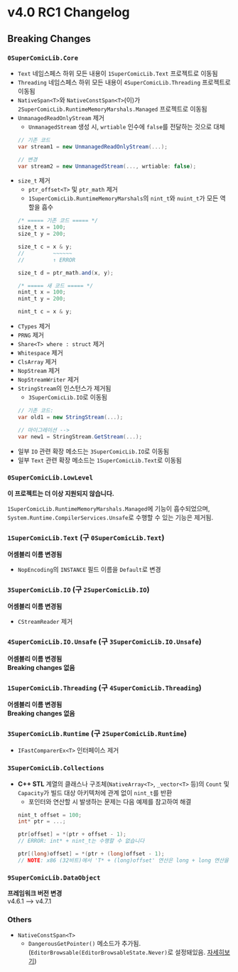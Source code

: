 # v4.0 RC1 Changelog
## Breaking Changes
### `0SuperComicLib.Core`
  
- `Text` 네임스페스 하위 모든 내용이 `1SuperComicLib.Text` 프로젝트로 이동됨
- `Threading` 네임스페스 하위 모든 내용이 `4SuperComicLib.Threading` 프로젝트로 이동됨
- `NativeSpan<T>`와 `NativeConstSpan<T>`(이)가 `2SuperComicLib.RuntimeMemoryMarshals.Managed` 프로젝트로 이동됨
- `UnmanagedReadOnlyStream` 제거
  - `UnmanagedStream` 생성 시, `wrtiable` 인수에 `false`를 전달하는 것으로 대체
  ```csharp
  // 기존 코드
  var stream1 = new UnmanagedReadOnlyStream(...);

  // 변경
  var stream2 = new UnmanagedStream(..., wrtiable: false);
  ```
- `size_t` 제거
  - `ptr_offset<T>` 및 `ptr_math` 제거
  - `1SuperComicLib.RuntimeMemoryMarshals`의 `nint_t`와 `nuint_t`가 모든 역할을 흡수
  ```csharp
  /* ===== 기존 코드 ===== */
  size_t x = 100;
  size_t y = 200;

  size_t c = x & y;
  //         ~~~~~~
  //         ↑ ERROR

  size_t d = ptr_math.and(x, y);
  ```
  ```csharp
  /* ===== 새 코드 ===== */
  nint_t x = 100;
  nint_t y = 200;

  nint_t c = x & y;
  ```
- `CTypes` 제거
- `PRNG` 제거
- `Share<T> where : struct` 제거
- `Whitespace` 제거
- `ClsArray` 제거
- `NopStream` 제거
- `NopStreamWriter` 제거
- `StringStream`의 인스턴스가 제거됨
  - `3SuperComicLib.IO`로 이동됨
  ```csharp
  // 기존 코드:
  var old1 = new StringStream(...);

  // 마이그레이션 -->
  var new1 = StringStream.GetStream(...);
  ```
- 일부 `IO` 관련 확장 메소드는 `3SuperComicLib.IO`로 이동됨
- 일부 `Text` 관련 확장 메소드는 `1SuperComicLib.Text`로 이동됨

### `0SuperComicLib.LowLevel`
**이 프로젝트는 더 이상 지원되지 않습니다.**
  
`1SuperComicLib.RuntimeMemoryMarshals.Managed`에 기능이 흡수되었으며, `System.Runtime.CompilerServices.Unsafe`로 수행할 수 있는 기능은 제거됨.

### `1SuperComicLib.Text` (구 `0SuperComicLib.Text`)
**어셈블리 이름 변경됨**
- `NopEncoding`의 `INSTANCE` 필드 이름을 `Default`로 변경

### `3SuperComicLib.IO` (구 `2SuperComicLib.IO`)
**어셈블리 이름 변경됨**
- `CStreamReader` 제거

### `4SuperComicLib.IO.Unsafe` (구 `3SuperComicLib.IO.Unsafe`)
**어셈블리 이름 변경됨**  
**Breaking changes 없음**  

### `1SuperComicLib.Threading` (구 `4SuperComicLib.Threading`)
**어셈블리 이름 변경됨**  
**Breaking changes 없음**  

### `3SuperComicLib.Runtime` (구 `2SuperComicLib.Runtime`)
- `IFastComparerEx<T>` 인터페이스 제거

### `3SuperComicLib.Collections`
- **C++ STL** 계열의 클래스나 구조체(`NativeArray<T>`, `_vector<T>` 등)의 `Count` 및 `Capacity`가 빌드 대상 아키텍처에 관계 없이 `nint_t`를 반환
  - 포인터와 연산할 시 발생하는 문제는 다음 예제를 참고하여 해결
  ```csharp
  nint_t offset = 100;
  int* ptr = ...;

  ptr[offset] = *(ptr + offset - 1);
  // ERROR: int* + nint_t는 수행할 수 없습니다

  ptr[(long)offset] = *(ptr + (long)offset - 1);
  // NOTE: x86 (32비트)에서 'T* + (long)offset' 연산은 long + long 연산을 생성하지 않으므로, 성능에 영향을 주지 않음
  ```

### `9SuperComicLib.DataObject`
**프레임워크 버전 변경**  
v4.6.1 --> v4.7.1  

### Others
- `NativeConstSpan<T>`
  - `DangerousGetPointer()` 메소드가 추가됨. (`EditorBrowsable(EditorBrowsableState.Never)`로 설정돼있음. [자세히보기](https://learn.microsoft.com/ko-kr/dotnet/api/system.componentmodel.editorbrowsableattribute))